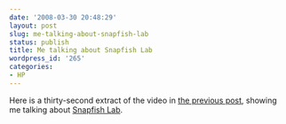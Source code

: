 ```yaml
---
date: '2008-03-30 20:48:29'
layout: post
slug: me-talking-about-snapfish-lab
status: publish
title: Me talking about Snapfish Lab
wordpress_id: '265'
categories:
- HP
---
```


Here is a thirty-second extract of the video in [the previous post](http://www.eamonn.org/blog/?p=263), showing me talking about [Snapfish Lab](http://www.snapfishlab.com).



